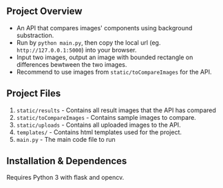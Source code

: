 ## Project Overview
- An API that compares images' components using background substraction.
- Run by ```python main.py```, then copy the local url (eg. ```http://127.0.0.1:5000```) into your browser.
- Input two images, output an image with bounded rectangle on differences bewtween the two images.
- Recommend to use images from ```static/toCompareImages``` for the API. 

## Project Files
1. ```static/results``` - Contains all result images that the API has compared
2. ```static/toCompareImages``` - Contains sample images to compare.
3. ```static/uploads``` - Contains all uploaded images to the API.
4. ```templates/``` - Contains html templates used for the project.
5. ```main.py``` - The main code file to run

## Installation & Dependences
Requires Python 3 with flask and opencv.

